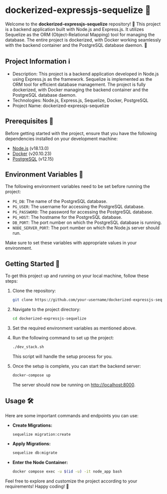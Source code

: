 # dockerized-expressjs-sequelize :rocket:

Welcome to the **dockerized-expressjs-sequelize** repository! :wave: This project is a backend application built with Node.js and Express.js. It utilizes Sequelize as the ORM (Object-Relational Mapping) tool for managing the database. The entire project is dockerized, with Docker working seamlessly with the backend container and the PostgreSQL database daemon. :whale:

## Project Information :information_source:

- Description: This project is a backend application developed in Node.js using Express.js as the framework. Sequelize is implemented as the ORM tool for efficient database management. The project is fully dockerized, with Docker managing the backend container and the PostgreSQL database daemon.
- Technologies: Node.js, Express.js, Sequelize, Docker, PostgreSQL
- Project Name: dockerized-expressjs-sequelize

## Prerequisites :wrench:

Before getting started with the project, ensure that you have the following dependencies installed on your development machine:

- [Node.js](https://nodejs.org/) (v18.13.0)
- [Docker](https://www.docker.com/) (v20.10.23)
- [PostgreSQL](https://www.postgresql.org/) (v12.15)

## Environment Variables :key:

The following environment variables need to be set before running the project:

- `PG_DB`: The name of the PostgreSQL database.
- `PG_USER`: The username for accessing the PostgreSQL database.
- `PG_PASSWORD`: The password for accessing the PostgreSQL database.
- `PG_HOST`: The hostname for the PostgreSQL database.
- `DB_PORT`: The port number on which the PostgreSQL database is running.
- `NODE_SERVER_PORT`: The port number on which the Node.js server should run.

Make sure to set these variables with appropriate values in your environment.

## Getting Started :rocket:

To get this project up and running on your local machine, follow these steps:

1. Clone the repository:

   ```bash
   git clone https://github.com/your-username/dockerized-expressjs-sequelize.git
   ```

2. Navigate to the project directory:

   ```bash
   cd dockerized-expressjs-sequelize
   ```

3. Set the required environment variables as mentioned above.

4. Run the following command to set up the project:

   ```bash
   ./dev_stack.sh
   ```

   This script will handle the setup process for you.

5. Once the setup is complete, you can start the backend server:

   ```bash
   docker-compose up
   ```

   The server should now be running on [http://localhost:8000](http://localhost:8000).

## Usage :hammer_and_wrench:

Here are some important commands and endpoints you can use:

- **Create Migrations:**
  
  ```bash
  sequelize migration:create
  ```

- **Apply Migrations:**
  
  ```bash
  sequelize db:migrate
  ```

- **Enter the Node Container:**
  
  ```bash
  docker compose exec -u $(id -u) -it node_app bash
  ```

Feel free to explore and customize the project according to your requirements! Happy coding! :rocket:
